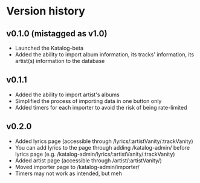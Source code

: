 # Version history

## v0.1.0 (mistagged as v1.0)

- Launched the Katalog-beta
- Added the ability to import album information, its tracks' information, its artist(s) information to the database

## v0.1.1

- Added the ability to import artist's albums
- Simplified the process of importing data in one button only
- Added timers for each importer to avoid the risk of being rate-limited

## v0.2.0

- Added lyrics page (accessible through /lyrics/:artistVanity/:trackVanity)
- You can add lyrics to the page through adding /katalog-admin/ before lyrics page (e.g. /katalog-admin/lyrics/:artistVanity/:trackVanity)
- Added artist page (accessible through /artist/:artistVanity/)
- Moved importer page to /katalog-admin/importer/
- Timers may not work as intended, but meh
